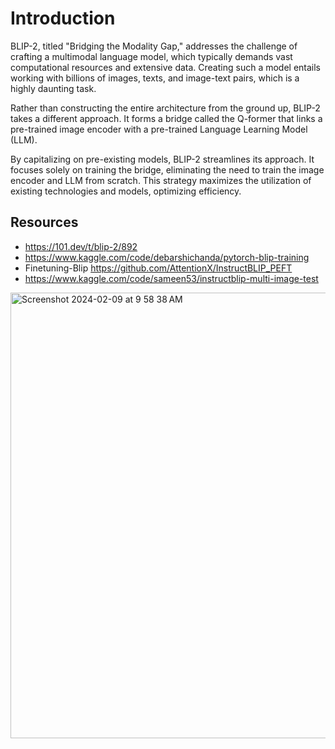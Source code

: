 # Introduction
BLIP-2, titled "Bridging the Modality Gap," addresses the challenge of crafting a multimodal language model, which typically demands vast computational resources and extensive data. Creating such a model entails working with billions of images, texts, and image-text pairs, which is a highly daunting task.

Rather than constructing the entire architecture from the ground up, BLIP-2 takes a different approach. It forms a bridge called the Q-former that links a pre-trained image encoder with a pre-trained Language Learning Model (LLM).

By capitalizing on pre-existing models, BLIP-2 streamlines its approach. It focuses solely on training the bridge, eliminating the need to train the image encoder and LLM from scratch. This strategy maximizes the utilization of existing technologies and models, optimizing efficiency.

## Resources
- https://101.dev/t/blip-2/892
- https://www.kaggle.com/code/debarshichanda/pytorch-blip-training
- Finetuning-Blip https://github.com/AttentionX/InstructBLIP_PEFT
- https://www.kaggle.com/code/sameen53/instructblip-multi-image-test 

  
<img width="713" alt="Screenshot 2024-02-09 at 9 58 38 AM" src="https://github.com/andysingal/CV_public/assets/20493493/2216180f-e766-40cf-a2fc-a3e1c0b77d8c">
